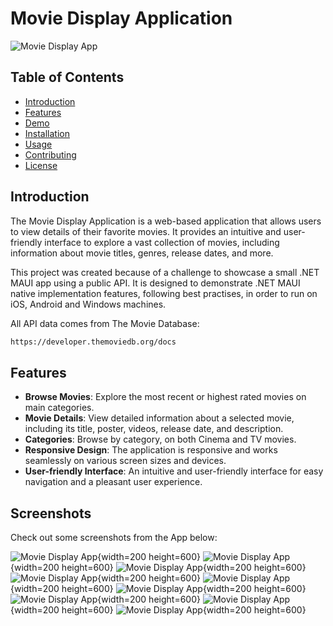 # Movie Display Application

![Movie Display App](/Screenshots/mauimovies.png)

## Table of Contents

- [Introduction](#introduction)
- [Features](#features)
- [Demo](#demo)
- [Installation](#installation)
- [Usage](#usage)
- [Contributing](#contributing)
- [License](#license)

## Introduction

The Movie Display Application is a web-based application that allows users to view details of their favorite movies. It provides an intuitive and user-friendly interface to explore a vast collection of movies, including information about movie titles, genres, release dates, and more.

This project was created because of a challenge to showcase a small .NET MAUI app using a public API. It is designed to demonstrate .NET MAUI native implementation features, following best practises, in order to run on iOS, Android and Windows machines. 

All API data comes from The Movie Database:
```bash
https://developer.themoviedb.org/docs
```

## Features

- **Browse Movies**: Explore the most recent or highest rated movies on main categories.
- **Movie Details**: View detailed information about a selected movie, including its title, poster, videos, release date, and description.
- **Categories**: Browse by category, on both Cinema and TV movies.
- **Responsive Design**: The application is responsive and works seamlessly on various screen sizes and devices.
- **User-friendly Interface**: An intuitive and user-friendly interface for easy navigation and a pleasant user experience.

## Screenshots

Check out some screenshots from the App below:

![Movie Display App](/Screenshots/home.png){width=200 height=600}
![Movie Display App](/Screenshots/home2.png){width=200 height=600}
![Movie Display App](/Screenshots/home3.png){width=200 height=600}
![Movie Display App](/Screenshots/categories.png){width=200 height=600}
![Movie Display App](/Screenshots/moviesincategory.png){width=200 height=600}
![Movie Display App](/Screenshots/moviesincategory2.png){width=200 height=600}
![Movie Display App](/Screenshots/moviedetails.png){width=200 height=600}
![Movie Display App](/Screenshots/moviedescription.png){width=200 height=600}
![Movie Display App](/Screenshots/relatedmovies.png){width=200 height=600}
